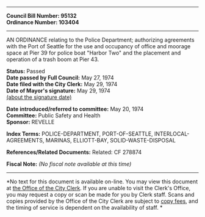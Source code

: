 * * * * *  
  
**Council Bill Number: [](#h0)[](#h2)95132**   
**Ordinance Number: 103404**  
  
* * * * *  
  
AN ORDINANCE relating to the Police Department; authorizing agreements with the Port of Seattle for the use and occupancy of office and moorage space at Pier 39 for police boat "Harbor Two" and the placement and operation of a trash boom at Pier 43.  
  
**Status:** Passed   
**Date passed by Full Council:** May 27, 1974   
**Date filed with the City Clerk:** May 29, 1974   
**Date of Mayor's signature:** May 29, 1974   
[(about the signature date)](/~public/approvaldate.htm)   
  
  
**Date introduced/referred to committee:** May 20, 1974   
**Committee:** Public Safety and Health   
**Sponsor:** REVELLE   
  
**Index Terms:** POLICE-DEPARTMENT, PORT-OF-SEATTLE, INTERLOCAL-AGREEMENTS, MARINAS, ELLIOTT-BAY, SOLID-WASTE-DISPOSAL  
  
**References/Related Documents:** Related: CF 278874  
  
**Fiscal Note:** *(No fiscal note available at this time)*  
  
* * * * *  
  
*No text for this document is available on-line. You may view this document at [the Office of the City Clerk](http://www.seattle.gov/leg/clerk/contactUs.htm). If you are unable to visit the Clerk's Office, you may request a copy or scan be made for you by Clerk staff. Scans and copies provided by the Office of the City Clerk are subject to [copy fees](http://clerk.seattle.gov/~public/clerkfees.htm), and the timing of service is dependent on the availability of staff. *  
  
  
